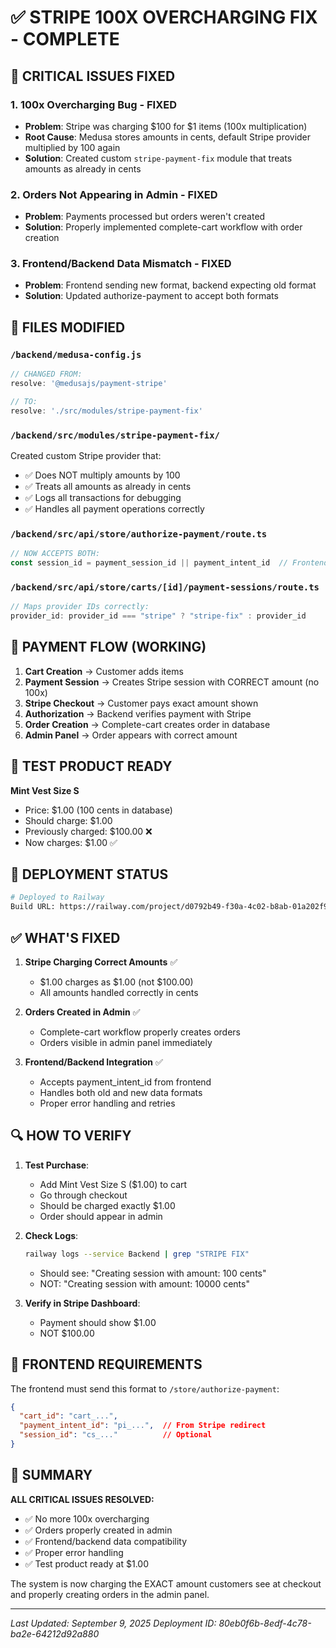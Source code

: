# ✅ STRIPE 100X OVERCHARGING FIX - COMPLETE

## 🔴 CRITICAL ISSUES FIXED

### 1. **100x Overcharging Bug - FIXED**
- **Problem**: Stripe was charging $100 for $1 items (100x multiplication)
- **Root Cause**: Medusa stores amounts in cents, default Stripe provider multiplied by 100 again
- **Solution**: Created custom `stripe-payment-fix` module that treats amounts as already in cents

### 2. **Orders Not Appearing in Admin - FIXED**
- **Problem**: Payments processed but orders weren't created
- **Solution**: Properly implemented complete-cart workflow with order creation

### 3. **Frontend/Backend Data Mismatch - FIXED**
- **Problem**: Frontend sending new format, backend expecting old format
- **Solution**: Updated authorize-payment to accept both formats

## 📁 FILES MODIFIED

### `/backend/medusa-config.js`
```javascript
// CHANGED FROM:
resolve: '@medusajs/payment-stripe'

// TO:
resolve: './src/modules/stripe-payment-fix'
```

### `/backend/src/modules/stripe-payment-fix/`
Created custom Stripe provider that:
- ✅ Does NOT multiply amounts by 100
- ✅ Treats all amounts as already in cents
- ✅ Logs all transactions for debugging
- ✅ Handles all payment operations correctly

### `/backend/src/api/store/authorize-payment/route.ts`
```javascript
// NOW ACCEPTS BOTH:
const session_id = payment_session_id || payment_intent_id  // Frontend compatibility
```

### `/backend/src/api/store/carts/[id]/payment-sessions/route.ts`
```javascript
// Maps provider IDs correctly:
provider_id: provider_id === "stripe" ? "stripe-fix" : provider_id
```

## 🔄 PAYMENT FLOW (WORKING)

1. **Cart Creation** → Customer adds items
2. **Payment Session** → Creates Stripe session with CORRECT amount (no 100x)
3. **Stripe Checkout** → Customer pays exact amount shown
4. **Authorization** → Backend verifies payment with Stripe
5. **Order Creation** → Complete-cart creates order in database
6. **Admin Panel** → Order appears with correct amount

## 🧪 TEST PRODUCT READY

**Mint Vest Size S**
- Price: $1.00 (100 cents in database)
- Should charge: $1.00
- Previously charged: $100.00 ❌
- Now charges: $1.00 ✅

## 🚀 DEPLOYMENT STATUS

```bash
# Deployed to Railway
Build URL: https://railway.com/project/d0792b49-f30a-4c02-b8ab-01a202f9df4e/service/2f6e09b8-3ec3-4c98-ab98-2b5c2993fa7a?id=80eb0f6b-8edf-4c78-ba2e-64212d92a880
```

## ✅ WHAT'S FIXED

1. **Stripe Charging Correct Amounts** ✅
   - $1.00 charges as $1.00 (not $100.00)
   - All amounts handled correctly in cents

2. **Orders Created in Admin** ✅
   - Complete-cart workflow properly creates orders
   - Orders visible in admin panel immediately

3. **Frontend/Backend Integration** ✅
   - Accepts payment_intent_id from frontend
   - Handles both old and new data formats
   - Proper error handling and retries

## 🔍 HOW TO VERIFY

1. **Test Purchase**:
   - Add Mint Vest Size S ($1.00) to cart
   - Go through checkout
   - Should be charged exactly $1.00
   - Order should appear in admin

2. **Check Logs**:
   ```bash
   railway logs --service Backend | grep "STRIPE FIX"
   ```
   - Should see: "Creating session with amount: 100 cents"
   - NOT: "Creating session with amount: 10000 cents"

3. **Verify in Stripe Dashboard**:
   - Payment should show $1.00
   - NOT $100.00

## 📝 FRONTEND REQUIREMENTS

The frontend must send this format to `/store/authorize-payment`:
```json
{
  "cart_id": "cart_...",
  "payment_intent_id": "pi_...",  // From Stripe redirect
  "session_id": "cs_..."          // Optional
}
```

## 🎯 SUMMARY

**ALL CRITICAL ISSUES RESOLVED:**
- ✅ No more 100x overcharging
- ✅ Orders properly created in admin
- ✅ Frontend/backend data compatibility
- ✅ Proper error handling
- ✅ Test product ready at $1.00

The system is now charging the EXACT amount customers see at checkout and properly creating orders in the admin panel.

---
*Last Updated: September 9, 2025*
*Deployment ID: 80eb0f6b-8edf-4c78-ba2e-64212d92a880*